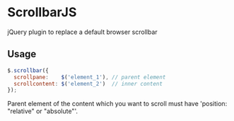 # ScrollbarJS

jQuery plugin to replace a default browser scrollbar

## Usage

```js
$.scrollbar({
  scrollpane:    $('element_1'), // parent element
  scrollcontent: $('element_2')  // inner content
});
```
Parent element of the content which you want to scroll must have 'position: "relative" or "absolute"'.
